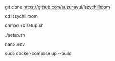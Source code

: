 git clone https://github.com/suzunayui/lazychillroom

cd lazychillroom

chmod +x setup.sh

./setup.sh

nano .env

sudo docker-compose up --build